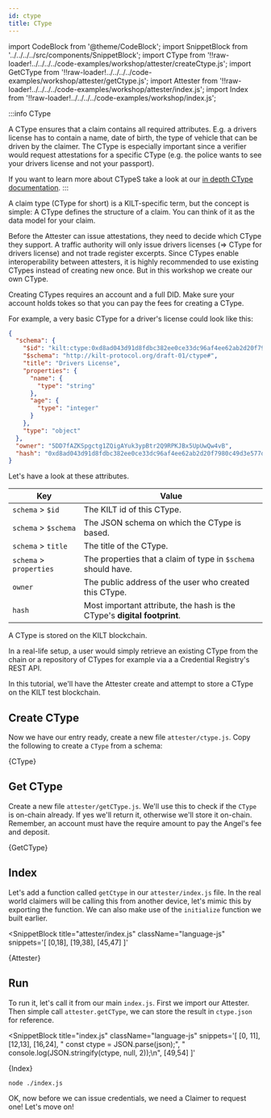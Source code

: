 ```yaml
---
id: ctype
title: CType
---
```


import CodeBlock from '@theme/CodeBlock';
import SnippetBlock from '../../../../src/components/SnippetBlock';
import CType from '!!raw-loader!../../../../code-examples/workshop/attester/createCtype.js';
import GetCType from '!!raw-loader!../../../../code-examples/workshop/attester/getCtype.js';
import Attester from '!!raw-loader!../../../../code-examples/workshop/attester/index.js';
import Index from '!!raw-loader!../../../../code-examples/workshop/index.js';

:::info CType

A CType ensures that a claim contains all required attributes.
E.g. a drivers license has to contain a name, date of birth, the type of vehicle that can be driven by the claimer.
The CType is especially important since a verifier would request attestations for a specific CType (e.g. the police wants to see your drivers license and not your passport).

If you want to learn more about CTypeS take a look at our [in depth CType documentation](/docs/sdk/core-feature/ctypes).
:::

A claim type (CType for short) is a KILT-specific term, but the concept is simple:
A CType defines the structure of a claim.
You can think of it as the data model for your claim.

Before the <span class="label-role attester">Attester</span> can issue attestations, they need to decide which CType they support.
A traffic authority will only issue drivers licenses (=> CType for drivers license) and not trade register excerpts.
Since CTypes enable interoperability between attesters, it is highly recommended to use existing CTypes instead of creating new once.
But in this workshop we create our own CType.

Creating CTypes requires an account and a full DID.
Make sure your account holds tokes so that you can pay the fees for creating a CType.

For example, a very basic CType for a driver's license could look like this:

```json
{
  "schema": {
    "$id": "kilt:ctype:0xd8ad043d91d8fdbc382ee0ce33dc96af4ee62ab2d20f7980c49d3e577d80e5f5",
    "$schema": "http://kilt-protocol.org/draft-01/ctype#",
    "title": "Drivers License",
    "properties": {
      "name": {
        "type": "string"
      },
      "age": {
        "type": "integer"
      }
    },
    "type": "object"
  },
  "owner": "5DD7fAZKSpgctg1ZQigAYuk3ypBtr2Q9RPKJBx5UpUwQw4vB",
  "hash": "0xd8ad043d91d8fdbc382ee0ce33dc96af4ee62ab2d20f7980c49d3e577d80e5f5"
}
```

Let's have a look at these attributes.

| Key                     | Value                                                                    |
| ----------------------- | ------------------------------------------------------------------------ |
| `schema` > `$id`        | The KILT id of this CType.                                               |
| `schema` > `$schema`    | The JSON schema on which the CType is based.                             |
| `schema` > `title`      | The title of the CType.                                                  |
| `schema` > `properties` | The properties that a claim of type in `$schema` should have.            |
| `owner`                 | The public address of the user who created this CType.                   |
| `hash`                  | Most important attribute, the hash is the CType's **digital footprint**. |

A CType is stored on the KILT blockchain.

In a real-life setup, a user would simply retrieve an existing CType from the chain or a repository of CTypes for example via a a Credential Registry's REST API.

In this tutorial, we'll have the <span class="label-role attester">Attester</span> create and attempt to store a CType on the KILT test blockchain.

## Create CType

Now we have our entry ready, create a new file `attester/ctype.js`. Copy the following to create a `CType` from a schema:

<CodeBlock title="attester/ctype.js" className="language-js">
  {CType}
</CodeBlock>

## Get CType

Create a new file `attester/getCType.js`. We'll use this to check if the `CType` is on-chain already. If yes we'll
return it, otherwise we'll store it on-chain. Remember, an account must have the require amount to pay the Angel's fee and deposit.

<CodeBlock title="attester/getCtype.js" className="language-js">
  {GetCType}
</CodeBlock>

## Index

Let's add a function called `getCtype` in our `attester/index.js` file.
In the real world <span class="label-role claimer">claimers</span> will be calling this from another device, let's mimic this by exporting the function.
We can also make use of the `initialize` function we built earlier.

<SnippetBlock 
  title="attester/index.js"
  className="language-js"
  snippets='[
    [0,18],
    [19,38],
    [45,47]
  ]'
>
  {Attester}
</SnippetBlock>

## Run

To run it, let's call it from our main `index.js`. First we import our <span class="label-role attester">Attester</span>.
Then simple call `attester.getCType`, we can store the result in `ctype.json` for reference.

<SnippetBlock 
  title="index.js"
  className="language-js" 
  snippets='[
    [0, 11],
    [12,13],
    [16,24],
    "  const ctype = JSON.parse(json);",
    "  console.log(JSON.stringify(ctype, null, 2));\n",
    [49,54]
  ]'
>
  {Index}
</SnippetBlock>

```bash
node ./index.js
```

OK, now before we can issue credentials, we need a  <span class="label-role claimer">Claimer</span> to request one! Let's move on!
